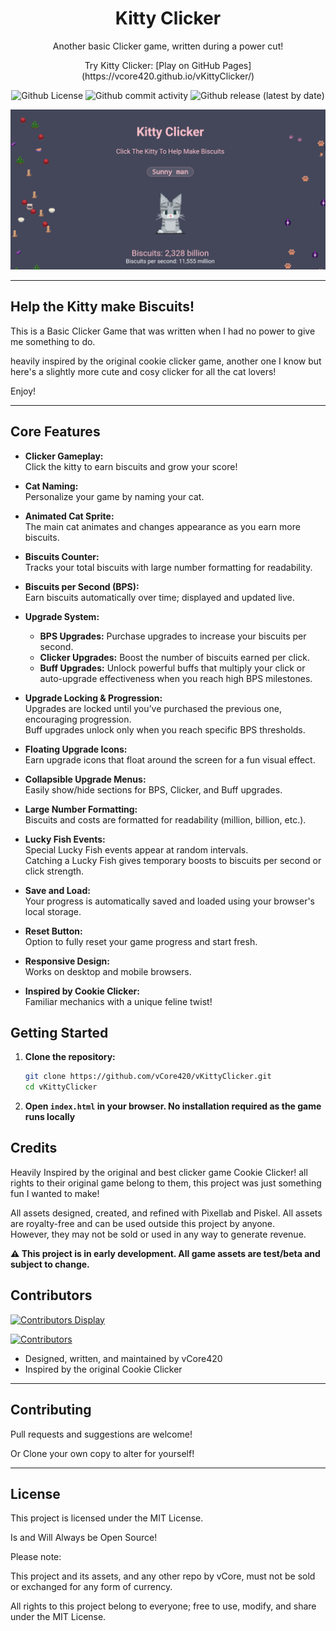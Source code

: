 <div align="center">
  <h1 align="center">Kitty Clicker</h1>
  <p align="center">Another basic Clicker game, written during a power cut!</p>
  <p align="center">Try Kitty Clicker: [Play on GitHub Pages](https://vcore420.github.io/vKittyClicker/)</p>
  <p align="center">
    <img alt="Github License" src="https://img.shields.io/badge/LICENSE-MIT-blue?style=for-the-badge">
    <img alt="Github commit activity" src="https://img.shields.io/github/commit-activity/m/vCore420/vKittyClicker?style=for-the-badge">
    <img alt="Github release (latest by date)" src="https://img.shields.io/github/v/release/vCore420/vKittyClicker?style=for-the-badge">
  </p>
</div>

![Demo Screenshot](docs/demo1.png)

---

## Help the Kitty make Biscuits!

This is a Basic Clicker Game that was written when I had no power to give me something to do.

heavily inspired by the original cookie clicker game, another one I know but here's a slightly more cute and cosy clicker for all the cat lovers!

Enjoy!

---

## Core Features

- **Clicker Gameplay:**  
  Click the kitty to earn biscuits and grow your score!

- **Cat Naming:**  
  Personalize your game by naming your cat.

- **Animated Cat Sprite:**  
  The main cat animates and changes appearance as you earn more biscuits.

- **Biscuits Counter:**  
  Tracks your total biscuits with large number formatting for readability.

- **Biscuits per Second (BPS):**  
  Earn biscuits automatically over time; displayed and updated live.

- **Upgrade System:**  
    - **BPS Upgrades:** Purchase upgrades to increase your biscuits per second.
    - **Clicker Upgrades:** Boost the number of biscuits earned per click.
    - **Buff Upgrades:** Unlock powerful buffs that multiply your click or auto-upgrade effectiveness when you reach high BPS milestones.

- **Upgrade Locking & Progression:**  
  Upgrades are locked until you’ve purchased the previous one, encouraging progression.  
  Buff upgrades unlock only when you reach specific BPS thresholds.

- **Floating Upgrade Icons:**  
  Earn upgrade icons that float around the screen for a fun visual effect.

- **Collapsible Upgrade Menus:**  
  Easily show/hide sections for BPS, Clicker, and Buff upgrades.

- **Large Number Formatting:**  
  Biscuits and costs are formatted for readability (million, billion, etc.).

- **Lucky Fish Events:**  
  Special Lucky Fish events appear at random intervals.  
  Catching a Lucky Fish gives temporary boosts to biscuits per second or click strength.

- **Save and Load:**  
  Your progress is automatically saved and loaded using your browser's local storage.

- **Reset Button:**  
  Option to fully reset your game progress and start fresh.

- **Responsive Design:**  
  Works on desktop and mobile browsers.

- **Inspired by Cookie Clicker:**  
  Familiar mechanics with a unique feline twist!
  

## Getting Started

1. **Clone the repository:**
   ```bash
   git clone https://github.com/vCore420/vKittyClicker.git
   cd vKittyClicker
   ```
2. **Open `index.html` in your browser. No installation required as the game runs locally**  


## Credits

Heavily Inspired by the original and best clicker game Cookie Clicker! all rights to their original game belong to them, this project was just something fun I wanted to make!

All assets designed, created, and refined with Pixellab and Piskel. All assets are royalty-free and can be used outside this project by anyone.  
However, they may not be sold or used in any way to generate revenue.

**⚠️ This project is in early development. All game assets are test/beta and subject to change.**

## Contributors 

[![Contributors Display](https://contrib.rocks/image?repo=vCore420/vKittyClicker)](https://github.com/vCore420/vKittyClicker/graphs/contributors)

[![Contributors](https://img.shields.io/github/contributors/vCore420/vKittyClicker?style=for-the-badge)](https://github.com/vCore420/vKittyClicker/graphs/contributors)

- Designed, written, and maintained by vCore420
- Inspired by the original Cookie Clicker

--- 

## Contributing

Pull requests and suggestions are welcome!

Or Clone your own copy to alter for yourself!

---

## License

This project is licensed under the MIT License. 

Is and Will Always be Open Source!

Please note:

This project and its assets, and any other repo by vCore, must not be sold or exchanged for any form of currency.

All rights to this project belong to everyone; free to use, modify, and share under the MIT License.
